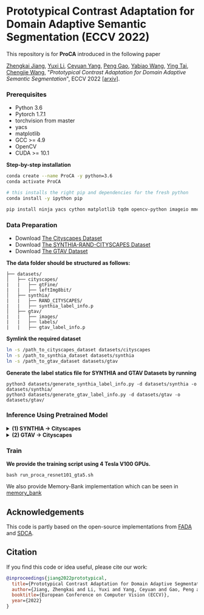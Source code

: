 # Prototypical Contrast Adaptation for Domain Adaptive Semantic Segmentation (ECCV 2022)

This repository is for **ProCA** introduced in the following paper

[Zhengkai Jiang](https://jiangzhengkai.github.io/), [Yuxi Li](https://scholar.google.com/citations?user=-24oYQoAAAAJ&hl=en), [Ceyuan Yang](https://scholar.google.com/citations?user=Rfj4jWoAAAAJ&hl=en), [Peng Gao](https://openreview.net/profile?id=~Peng_Gao3), [Yabiao Wang](https://scholar.google.com/citations?user=xiK4nFUAAAAJ&hl=zh-CN), [Ying Tai](https://tyshiwo.github.io/), [Chengjie Wang](https://scholar.google.com/citations?user=fqte5H4AAAAJ&hl=zh-CN), "*Prototypical Contrast Adaptation for Domain Adaptive Semantic Segmentation*", ECCV 2022 [[arxiv]]().

### Prerequisites

- Python 3.6
- Pytorch 1.7.1
- torchvision from master
- yacs
- matplotlib
- GCC >= 4.9
- OpenCV
- CUDA >= 10.1

**Step-by-step installation**

```bash
conda create --name ProCA -y python=3.6
conda activate ProCA

# this installs the right pip and dependencies for the fresh python
conda install -y ipython pip

pip install ninja yacs cython matplotlib tqdm opencv-python imageio mmcv tqdm torchvision==0.8.2 torch==1.7.1
```

### Data Preparation

- Download [The Cityscapes Dataset](https://www.cityscapes-dataset.com/)
- Download [The SYNTHIA-RAND-CITYSCAPES Dataset](http://synthia-dataset.net/download/808/)
- Download [The GTAV Dataset](https://download.visinf.tu-darmstadt.de/data/from_games/)

**The data folder should be structured as follows:**

```
├── datasets/
│   ├── cityscapes/     
|   |   ├── gtFine/
|   |   ├── leftImg8bit/
│   ├── synthia/
|   |   ├── RAND_CITYSCAPES/
|   |   ├── synthia_label_info.p
│   ├── gtav/
|   |   ├── images/
|   |   ├── labels/
|   |   ├── gtav_label_info.p
```

**Symlink the required dataset**

```bash
ln -s /path_to_cityscapes_dataset datasets/cityscapes
ln -s /path_to_synthia_dataset datasets/synthia
ln -s /path_to_gtav_dataset datasets/gtav
```

**Generate the label statics file for SYNTHIA and GTAV Datasets by running** 

```
python3 datasets/generate_synthia_label_info.py -d datasets/synthia -o datasets/synthia/
python3 datasets/generate_gtav_label_info.py -d datasets/gtav -o datasets/gtav/
```

### Inference Using Pretrained Model

<details>
  <summary>
    <b>(1) SYNTHIA -> Cityscapes</b>
  </summary>

Download the [pretrained model (ResNet-101)](https://pan.baidu.com/s/1o63hJ6cv0w0H3i4WgdRERQ) (52.0 mIoU of single scale, extraction code:3e9h ) and save it in `results/`. Then run the command 
```bash
python test.py -cfg configs/deeplabv2_r101_ssl_synthia.yaml resume results/model_proca_ssl.pth
```
multi-scale testing results should preduce [result](./docs/synthia2cityscape.png)


</details>


<details>
  <summary>
    <b>(2) GTAV -> Cityscapes</b>
  </summary>

Download the [pretrained model (ResNet-101)](https://pan.baidu.com/s/1FMnPF9Tc-ubecXl0r7-5eQ) (55.1 mIoU of sinle scale, extraction code: f2ve) and save it in `results/`. Then run the command 
```bash
python test.py -cfg configs/deeplabv2_r101_ssl.yaml resume results/model_proca_ssl.pth
```
multi-scale testing results should preduce [result](./docs/gtav2cityscape.png)
</details>


### Train

**We provide the training script using 4 Tesla V100 GPUs.**

```
bash run_proca_resnet101_gta5.sh
```
We also provide Memory-Bank implementation which can be seen in [memory_bank](train_memory_bank.py)

## Acknowledgements
This code is partly based on the open-source implementations from [FADA](https://github.com/JDAI-CV/FADA) and [SDCA](https://github.com/BIT-DA/SDCA).


## Citation
If you find this code or idea useful, please cite our work:
```bib
@inproceedings{jiang2022prototypical,
  title={Prototypical Contrast Adaptation for Domain Adaptive Segmentation},
  author={Jiang, Zhengkai and Li, Yuxi and Yang, Ceyuan and Gao, Peng and Wang, Yabiao and Tai, Ying and Wang, Chengjie},
  booktitle={European Conference on Computer Vision (ECCV)},
  year={2022}
}
```
